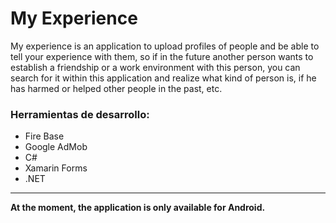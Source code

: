 # My Experience 

My experience is an application to upload profiles of people and be able to tell your experience with them, so if in the future another person wants to establish a friendship or a work environment with this person, you can search for it within this application and realize what kind of person is, if he has harmed or helped other people in the past, etc.


### Herramientas de desarrollo: 
- Fire Base
- Google AdMob
- C#
- Xamarin Forms
- .NET



------------


**At the moment, the application is only available for Android.**
